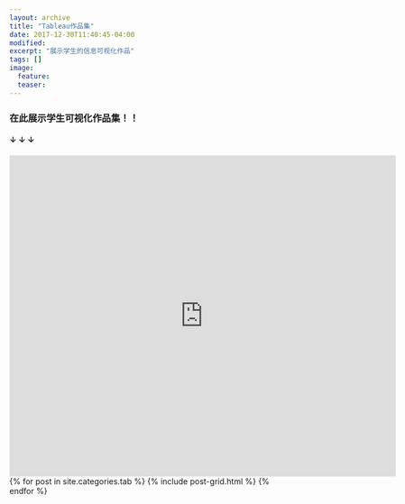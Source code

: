 ```yaml
---
layout: archive
title: "Tableau作品集"
date: 2017-12-30T11:40:45-04:00
modified:
excerpt: "展示学生的信息可视化作品"
tags: []
image: 
  feature: 
  teaser:
---
```


### 在此展示学生可视化作品集！！ 
#### ↓ ↓ ↓

<iframe src="https://public.tableau.com/views/_18328/1_2?:embed=y&:display_count=yes&publish=yes" width="685px" height="570px" frameborder="0"></iframe>

<div class="tiles">
{% for post in site.categories.tab %}
  {% include post-grid.html %}
{% endfor %}
</div><!-- /.tiles 把所有categories 有 tab 的列出来-->